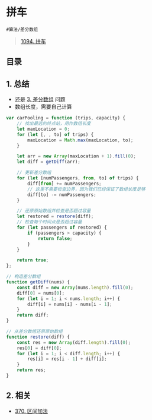 
# 拼车

`#算法/差分数组` 

> [1094. 拼车](https://leetcode.cn/problems/car-pooling/)


## 目录
<!-- toc -->
 ## 1. 总结 

- 还是 [3. 差分数组](/post/cuhn3EFf.html) 问题
- 数组长度，需要自己计算


```javascript hl:5,14
var carPooling = function (trips, capacity) {
    // 找出最远的终点站，用作数组长度
    let maxLocation = 0;
    for (let [, , to] of trips) {
        maxLocation = Math.max(maxLocation, to);
    }

    let arr = new Array(maxLocation + 1).fill(0);
    let diff = getDiff(arr);

    // 更新差分数组
    for (let [numPassengers, from, to] of trips) {
        diff[from] += numPassengers;
        // 这里不需要检查边界，因为我们已经保证了数组长度足够
        diff[to] -= numPassengers;
    }

    // 还原原始数组并检查是否超过容量
    let restored = restore(diff);
    // 检查每个时间点是否超过容量
    for (let passengers of restored) {
        if (passengers > capacity) {
            return false;
        }
    }

    return true;
};

// 构造差分数组
function getDiff(nums) {
    const diff = new Array(nums.length).fill(0);
    diff[0] = nums[0];
    for (let i = 1; i < nums.length; i++) {
        diff[i] = nums[i] - nums[i - 1];
    }
    return diff;
}

// 从差分数组还原原始数组
function restore(diff) {
    const res = new Array(diff.length).fill(0);
    res[0] = diff[0];
    for (let i = 1; i < diff.length; i++) {
        res[i] = res[i - 1] + diff[i];
    }
    return res;
}

```

## 2. 相关

- [370. 区间加法](/post/dNXoGqVM.html)